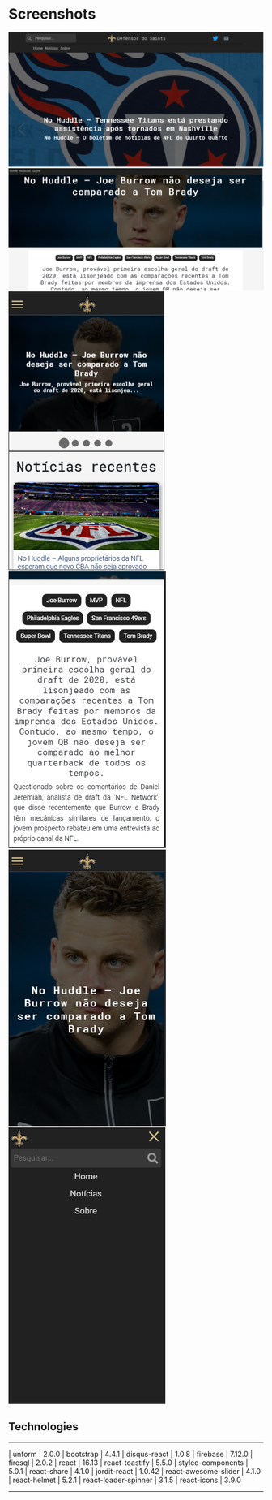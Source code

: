 # Screenshots

![](/screenshots/dashboard.PNG)
![](/screenshots/post-content.PNG)
![](/screenshots/dashboard-mobile.PNG)
![](/screenshots/post-content-mobile.PNG)
![](/screenshots/post-content-mobile-title.PNG)
![](/screenshots/site-menu-mobile.PNG)

## Technologies

---

| unform | 2.0.0
| bootstrap | 4.4.1
| disqus-react | 1.0.8
| firebase | 7.12.0
| firesql | 2.0.2
| react | 16.13
| react-toastify | 5.5.0
| styled-components | 5.0.1
| react-share | 4.1.0
| jordit-react | 1.0.42
| react-awesome-slider | 4.1.0
| react-helmet | 5.2.1
| react-loader-spinner | 3.1.5
| react-icons | 3.9.0

---
